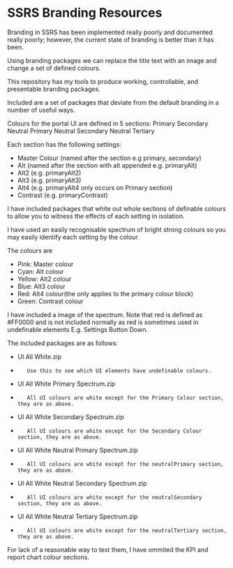 # SSRS Branding Resources

Branding in SSRS has been implemented really poorly and documented really poorly; however, the current state of branding is better than it has been.

Using branding packages we can replace the title text with an image and change a set of defined colours.

This repository has my tools to produce working, controllable, and presentable branding packages.

Included are a set of packages that deviate from the default branding in a number of useful ways.

Colours for the portal UI are defined in 5 sections:
    Primary
    Secondary
    Neutral Primary
    Neutral Secondary
    Neutral Tertiary

Each section has the following settings:
*    Master Colour (named after the section e.g primary, secondary)
*    Alt (named after the section with alt appended e.g. primaryAlt)
*    Alt2 (e.g. primaryAlt2)
*    Alt3 (e.g. primaryAlt3)
*    Alt4 (e.g. primaryAlt4 only occurs on Primary section)
*    Contrast (e.g. primaryContrast)

I have included packages that white out whole sections of definable colours to allow you to witness the effects of each setting in isolation.

I have used an easily recognisable spectrum of bright strong colours so you may easily identify each setting by the colour.

The colours are
*    Pink: Master colour
*    Cyan: Alt colour
*    Yellow: Alt2 colour
*    Blue: Alt3 colour
*    Red: Alt4 colour(the only applies to the primary colour block)
*    Green: Contrast colour

I have included a image of the spectrum.  Note that red is defined as #FF0000 and is not included normally as red is sometimes used in undefinable elements E.g. Settings Button Down.

The included packages are as follows:
*    UI All White.zip
   *        Use this to see which UI elements have undefinable colours.
*    UI All White Primary Spectrum.zip
   *        All UI colours are white except for the Primary Colour section, they are as above.
*    UI All White Secondary Spectrum.zip
   *        All UI colours are white except for the Secondary Colour section, they are as above. 
*    UI All White Neutral Primary Spectrum.zip
   *        All UI colours are white except for the neutralPrimary section, they are as above.
*    UI All White Neutral Secondary Spectrum.zip
   *        All UI colours are white except for the neutralSecondary section, they are as above.
*    UI All White Neutral Tertiary Spectrum.zip
   *        All UI colours are white except for the neutralTertiary section, they are as above.

For lack of a reasonable way to test them, I have ommited the KPI and report chart colour sections.